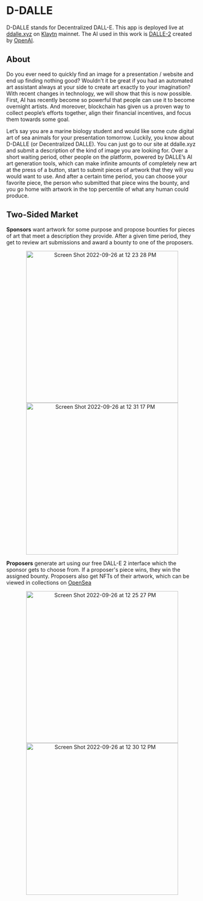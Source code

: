 # D-DALLE
D-DALLE stands for Decentralized DALL-E. This app is deployed live at [ddalle.xyz](https://ddalle.xyz) on [Klaytn](https://klaytn.foundation/) mainnet.
The AI used in this work is [DALLE-2](https://openai.com/dall-e-2/) created by [OpenAI](https://openai.com/).

## About
Do you ever need to quickly find an image for a presentation / website and end up finding nothing good? Wouldn’t it be great 
if you had an automated art assistant always at your side to create art exactly to your imagination? With recent changes in technology,
we will show that this is now possible. First, AI has recently become so powerful that people can use it to become overnight artists. 
And moreover, blockchain has given us a proven way to collect people’s efforts together, align their financial incentives, and focus them
towards some goal.

Let’s say you are a marine biology student and would like some cute digital art of sea animals for your presentation tomorrow. 
Luckily, you know about D-DALLE (or Decentralized DALLE). You can just go to our site at ddalle.xyz and submit a description of 
the kind of image you are looking for. Over a short waiting period, other people on the platform, powered by DALLE’s AI art generation tools, 
which can make infinite amounts of completely new art at the press of a button, start to submit pieces of artwork that they will you would want 
to use. And after a certain time period, you can choose your favorite piece, the person who submitted that piece wins the bounty, and you go 
home with artwork in the top percentile of what any human could produce.

## Two-Sided Market

**Sponsors** want artwork for some purpose and propose bounties for pieces of art that meet a description they provide. After a given time period,
they get to review art submissions and award a bounty to one of the proposers.
<p align="center">
<img width="400" alt="Screen Shot 2022-09-26 at 12 23 28 PM" src="https://user-images.githubusercontent.com/22627487/192330012-345bcc7a-3b75-43b7-9120-a0d7aff984f2.png">
<br/>
<img width="400" alt="Screen Shot 2022-09-26 at 12 31 17 PM" src="https://user-images.githubusercontent.com/22627487/192331745-3aa8930f-210d-45e1-8dba-4e2202d6a647.png">
</p>
<b>Proposers</b> generate art using our free DALL-E 2 interface which the sponsor gets to choose from. If a proposer's piece wins, they win the assigned bounty.
Proposers also get NFTs of their artwork, which can be viewed in collections on <a href="https://opensea.io/">OpenSea</a>

<p align="center">
<img width="400" alt="Screen Shot 2022-09-26 at 12 25 27 PM" src="https://user-images.githubusercontent.com/22627487/192330426-adb4212d-1f85-4595-82bd-6a0fdf3fced0.png">
<br/>
<img width="400" alt="Screen Shot 2022-09-26 at 12 30 12 PM" src="https://user-images.githubusercontent.com/22627487/192331434-60053da2-3a71-4b74-ade1-15e3d568d7bd.png">
</p>
